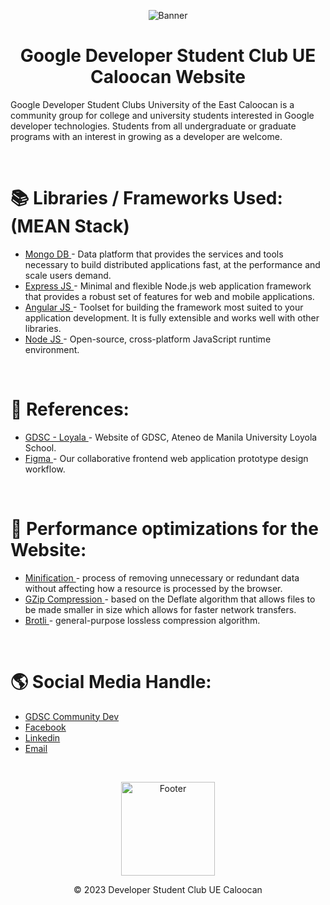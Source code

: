 <p align=center >
  <img align="center" alt="Banner" src ="https://scontent.fmnl3-2.fna.fbcdn.net/v/t39.30808-6/307167113_117078824464755_6461386438256405854_n.png?_nc_cat=105&ccb=1-7&_nc_sid=e3f864&_nc_eui2=AeFf4jKyk60jGVAwTt4nX4S2nJlC_GyApQycmUL8bIClDMLaxoGHm6COzwacilPdKktaBHPZUR1ACnefoDik0df9&_nc_ohc=ujnuKhxBzEQAX_1IJeB&_nc_ht=scontent.fmnl3-2.fna&oh=00_AfCS1xIROSDtE698rR9cBgPMzbZ8HMQ3v8ZtMqCrXul0Rg&oe=647E5AD0"/>
</p>

<h1 align="center">Google Developer Student Club UE Caloocan Website </h1>

Google Developer Student Clubs University of the East Caloocan is a community group for college and university students interested in Google developer technologies. Students from all undergraduate or graduate programs with an interest in growing as a developer are welcome.

<br />

# 📚 Libraries / Frameworks Used: (MEAN Stack)
- <a href="https://www.mongodb.com/"> Mongo DB </a> - Data platform that provides the services and tools necessary to build distributed applications fast, at the performance and scale users demand.
- <a href="https://expressjs.com/"> Express JS </a> - Minimal and flexible Node.js web application framework that provides a robust set of features for web and mobile applications.
- <a href="https://angularjs.org/"> Angular JS </a> - Toolset for building the framework most suited to your application development. It is fully extensible and works well with other libraries.
- <a href="https://nodejs.org/"> Node JS </a> - Open-source, cross-platform JavaScript runtime environment.


<br />

# 📝 References:
- <a href="https://www.gdscloyola.org/"> GDSC - Loyala </a> - Website of GDSC, Ateneo de Manila University Loyola School.
- <a href="https://www.figma.com/file/teAZAttivRLwWlLldnVS17/GDSC?type=design&node-id=0-1&t=YvpxERi6DIlzg4rt-0&fbclid=IwAR3zyYZskgf6e-MeAZSJwYYFJC9o2KX_tftb5SJjaa2o1KWdWh7N5lgo7d8"> Figma </a> - Our collaborative frontend web application prototype design workflow.

<br />

# 🚀 Performance optimizations for the Website:
- <a href="https://developer.mozilla.org/en-US/docs/Glossary/Minification"> Minification </a> - process of removing unnecessary or redundant data without affecting how a resource is processed by the browser.
- <a href="https://developer.mozilla.org/en-US/docs/Glossary/GZip_compression"> GZip Compression </a> - based on the Deflate algorithm that allows files to be made smaller in size which allows for faster network transfers.
- <a href="https://developer.mozilla.org/en-US/docs/Glossary/Brotli_compression"> Brotli </a> - general-purpose lossless compression algorithm.

<br />

# 🌎 Social Media Handle:
- <a href="https://gdsc.community.dev/university-of-the-east-caloocan-campus/"> GDSC Community Dev </a>
- <a href="https://www.facebook.com/gdscuecaloocan"> Facebook </a>
- <a href="https://www.linkedin.com/company/google-developer-student-clubs-ue-caloocan/"> Linkedin </a>
- <a href="https://gdsc.community.dev/university-of-the-east-caloocan-campus/#"> Email </a>

<br />

<p align=center>
<img align="center" alt="Footer" width="150px" src ="https://res.cloudinary.com/startup-grind/image/upload/dpr_2.0,fl_sanitize/v1/gcs/platform-data-dsc/contentbuilder/logo_dark_stacked_5giak2X.svg"/>
</p>
<p align=center> © 2023 Developer Student Club UE Caloocan </p>
